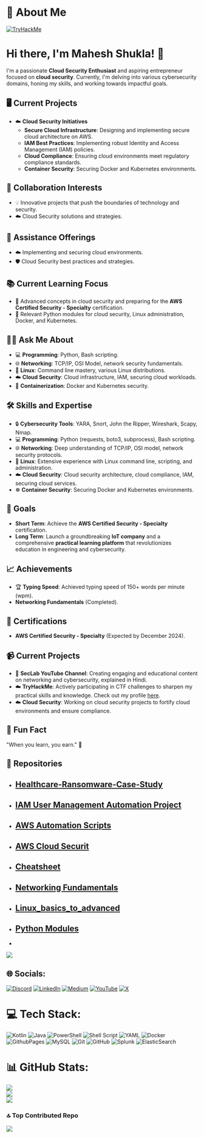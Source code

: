 # 💫 About Me

[![TryHackMe](https://tryhackme-badges.s3.amazonaws.com/JailBreaker.png)](https://tryhackme.com/p/JailBreaker)
# Hi there, I'm Mahesh Shukla! 👋
I'm a passionate **Cloud Security Enthusiast** and aspiring entrepreneur focused on **cloud security**. Currently, I'm delving into various cybersecurity domains, honing my skills, and working towards impactful goals.

## 🖥️ Current Projects
- ☁️ **Cloud Security Initiatives**
  - **Secure Cloud Infrastructure**: Designing and implementing secure cloud architecture on AWS.
  - **IAM Best Practices**: Implementing robust Identity and Access Management (IAM) policies.
  - **Cloud Compliance**: Ensuring cloud environments meet regulatory compliance standards.
  - **Container Security**: Securing Docker and Kubernetes environments.

## 🤝 Collaboration Interests
- 💡 Innovative projects that push the boundaries of technology and security.
- ☁️ Cloud Security solutions and strategies.

## 🔐 Assistance Offerings
- ☁️ Implementing and securing cloud environments.
- 🛡️ Cloud Security best practices and strategies.

## 📚 Current Learning Focus
- 📘 Advanced concepts in cloud security and preparing for the **AWS Certified Security - Specialty** certification.
- 📘 Relevant Python modules for cloud security, Linux administration, Docker, and Kubernetes.

## 🧑‍💻 Ask Me About
- 💻 **Programming**: Python, Bash scripting.
- 🌐 **Networking**: TCP/IP, OSI Model, network security fundamentals.
- 🐧 **Linux**: Command line mastery, various Linux distributions.
- ☁️ **Cloud Security**: Cloud infrastructure, IAM, securing cloud workloads.
- 🐋 **Containerization**: Docker and Kubernetes security.

## 🛠️ Skills and Expertise
- 🔒 **Cybersecurity Tools**: YARA, Snort, John the Ripper, Wireshark, Scapy, Nmap.
- 💻 **Programming**: Python (requests, boto3, subprocess), Bash scripting.
- 🌐 **Networking**: Deep understanding of TCP/IP, OSI model, network security protocols.
- 🐧 **Linux**: Extensive experience with Linux command line, scripting, and administration.
- ☁️ **Cloud Security**: Cloud security architecture, cloud compliance, IAM, securing cloud services.
- ☸️ **Container Security**: Securing Docker and Kubernetes environments.

## 🎯 Goals
- **Short Term**: Achieve the **AWS Certified Security - Specialty** certification.
- **Long Term**: Launch a groundbreaking **IoT company** and a comprehensive **practical learning platform** that revolutionizes education in engineering and cybersecurity.

## 📈 Achievements
- 🏆 **Typing Speed**: Achieved typing speed of 150+ words per minute (wpm).
- **Networking Fundamentals** (Completed).

## 🥇 Certifications
- **AWS Certified Security - Specialty** (Expected by December 2024).

## 📹 Current Projects
- 🎥 **SecLab YouTube Channel**: Creating engaging and educational content on networking and cybersecurity, explained in Hindi.
- ☁️ **TryHackMe**: Actively participating in CTF challenges to sharpen my practical skills and knowledge. Check out my profile [here](https://tryhackme.com).
- ☁️ **Cloud Security**: Working on cloud security projects to fortify cloud environments and ensure compliance.

## 🌟 Fun Fact
"When you learn, you earn." 🚀

## 📂 Repositories <br>
* ## [Healthcare-Ransomware-Case-Study](https://github.com/MaheshShukla1/Healthcare-Ransomware-Case-Study)
* ## [IAM User Management Automation Project](https://github.com/MaheshShukla1/iam-user-management-automation)
* ## [AWS Automation Scripts](https://github.com/MaheshShukla1/aws-iam-automation-scripts)
* ## [AWS Cloud Securit](https://github.com/MaheshShukla1/Aws-cloud-security)
* ## [Cheatsheet](https://github.com/MaheshShukla1/Cheatsheet)
* ## [Networking Fundamentals](https://github.com/MaheshShukla1/Networking_Notes_2024)
* ## [Linux_basics_to_advanced](https://github.com/MaheshShukla1/Linux-Basics-To-Advanced)
* ## [Python Modules](https://github.com/MaheshShukla1/Python-SOC-Security-notes)
* 
[![](https://visitcount.itsvg.in/api?id=MaheshShukla1&label=Active&pretty=true)](https://visitcount.itsvg.in)

## 🌐 Socials:
[![Discord](https://img.shields.io/badge/Discord-%237289DA.svg?logo=discord&logoColor=white)](https://discord.gg/unnfwjw2sR) [![LinkedIn](https://img.shields.io/badge/LinkedIn-%230077B5.svg?logo=linkedin&logoColor=white)](https://www.linkedin.com/in/maheshshukla01/) [![Medium](https://img.shields.io/badge/Medium-12100E?logo=medium&logoColor=white)](https://medium.com/@Mahesh_Shukla) [![YouTube](https://img.shields.io/badge/YouTube-%23FF0000.svg?logo=YouTube&logoColor=white)](https://www.youtube.com/channel/UCa_oZ3SJu1z24ZRkOpLbc7Q) [![X](https://img.shields.io/badge/X-black.svg?logo=X&logoColor=white)](https://x.com/Maheshshukla011)

# 💻 Tech Stack:
![Kotlin](https://img.shields.io/badge/kotlin-%237F52FF.svg?style=plastic&logo=kotlin&logoColor=white) ![Java](https://img.shields.io/badge/java-%23ED8B00.svg?style=plastic&logo=openjdk&logoColor=white) ![PowerShell](https://img.shields.io/badge/PowerShell-%235391FE.svg?style=plastic&logo=powershell&logoColor=white) ![Shell Script](https://img.shields.io/badge/shell_script-%23121011.svg?style=plastic&logo=gnu-bash&logoColor=white) ![YAML](https://img.shields.io/badge/yaml-%23ffffff.svg?style=plastic&logo=yaml&logoColor=151515) ![Docker](https://img.shields.io/badge/docker-%230db7ed.svg?style=plastic&logo=docker&logoColor=white) ![GithubPages](https://img.shields.io/badge/github%20pages-121013?style=plastic&logo=github&logoColor=white) ![MySQL](https://img.shields.io/badge/mysql-4479A1.svg?style=plastic&logo=mysql&logoColor=white) ![Git](https://img.shields.io/badge/git-%23F05033.svg?style=plastic&logo=git&logoColor=white) ![GitHub](https://img.shields.io/badge/github-%23121011.svg?style=plastic&logo=github&logoColor=white) ![Splunk](https://img.shields.io/badge/splunk-%23000000.svg?style=plastic&logo=splunk&logoColor=white) ![ElasticSearch](https://img.shields.io/badge/-ElasticSearch-005571?style=plastic&logo=elasticsearch)

# 📊 GitHub Stats:
![](https://github-readme-stats.vercel.app/api?username=MaheshShukla1&theme=dark&hide_border=false&include_all_commits=false&count_private=false)<br/>
![](https://github-readme-streak-stats.herokuapp.com/?user=MaheshShukla1&theme=dark&hide_border=false)<br/>
![](https://github-readme-stats.vercel.app/api/top-langs/?username=MaheshShukla1&theme=dark&hide_border=false&include_all_commits=false&count_private=false&layout=compact)

### 🔝 Top Contributed Repo
![](https://github-contributor-stats.vercel.app/api?username=MaheshShukla1&limit=5&theme=dark&combine_all_yearly_contributions=true)

